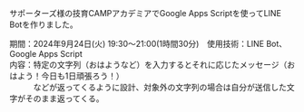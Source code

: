 サポーターズ様の技育CAMPアカデミアでGoogle Apps Scriptを使ってLINE Botを作りました。<br>

期間：2024年9月24日(火) 19:30～21:00(1時間30分)　使用技術：LINE Bot、Google Apps Script<br>
内容：特定の文字列（おはようなど）を入力するとそれに応じたメッセージ（おはよう！今日も1日頑張ろう！）<br>
　　　などが返ってくるように設計、対象外の文字列の場合は自分が送信した文字がそのまま返ってくる。
